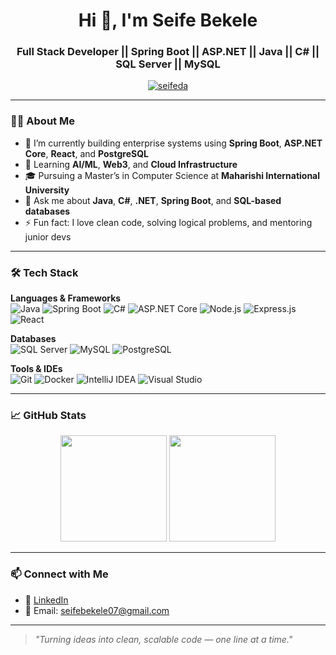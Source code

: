 <!-- Profile README for seifeda -->

<h1 align="center">Hi 👋, I'm Seife Bekele</h1>
<h3 align="center">Full Stack Developer || Spring Boot || ASP.NET || Java || C# || SQL Server || MySQL</h3>

<p align="center">
  <a href="https://github.com/seifeda">
    <img src="https://komarev.com/ghpvc/?username=seifeda&label=Profile%20views&color=0e75b6&style=flat" alt="seifeda" />
  </a>
</p>

---

### 🧑‍💻 About Me

- 🔭 I’m currently building enterprise systems using **Spring Boot**, **ASP.NET Core**, **React**, and **PostgreSQL**
- 🌱 Learning **AI/ML**, **Web3**, and **Cloud Infrastructure**
- 🎓 Pursuing a Master’s in Computer Science at **Maharishi International University**
- 💬 Ask me about **Java**, **C#**, **.NET**, **Spring Boot**, and **SQL-based databases**
- ⚡ Fun fact: I love clean code, solving logical problems, and mentoring junior devs

---

### 🛠️ Tech Stack

**Languages & Frameworks**  
![Java](https://img.shields.io/badge/Java-ED8B00?style=flat&logo=java&logoColor=white)
![Spring Boot](https://img.shields.io/badge/Spring_Boot-6DB33F?style=flat&logo=spring-boot&logoColor=white)
![C#](https://img.shields.io/badge/C%23-239120?style=flat&logo=c-sharp&logoColor=white)
![ASP.NET Core](https://img.shields.io/badge/ASP.NET_Core-512BD4?style=flat&logo=dotnet&logoColor=white)
![Node.js](https://img.shields.io/badge/Node.js-339933?style=flat&logo=nodedotjs&logoColor=white)
![Express.js](https://img.shields.io/badge/Express.js-000000?style=flat&logo=express&logoColor=white)
![React](https://img.shields.io/badge/React-20232A?style=flat&logo=react&logoColor=61DAFB)

**Databases**  
![SQL Server](https://img.shields.io/badge/SQL%20Server-CC2927?style=flat&logo=microsoft-sql-server&logoColor=white)
![MySQL](https://img.shields.io/badge/MySQL-4479A1?style=flat&logo=mysql&logoColor=white)
![PostgreSQL](https://img.shields.io/badge/PostgreSQL-316192?style=flat&logo=postgresql&logoColor=white)

**Tools & IDEs**  
![Git](https://img.shields.io/badge/Git-F05032?style=flat&logo=git&logoColor=white)
![Docker](https://img.shields.io/badge/Docker-2496ED?style=flat&logo=docker&logoColor=white)
![IntelliJ IDEA](https://img.shields.io/badge/IDE-IntelliJ%20IDEA-black?style=flat&logo=intellij-idea)
![Visual Studio](https://img.shields.io/badge/IDE-Visual%20Studio-5C2D91?style=flat&logo=visual-studio&logoColor=white)

---

### 📈 GitHub Stats

<p align="center">
  <img height="170px" src="https://github-readme-stats.vercel.app/api?username=seifeda&show_icons=true&theme=github_dark&hide_border=true" />
  <img height="170px" src="https://github-readme-stats.vercel.app/api/top-langs/?username=seifeda&layout=compact&theme=github_dark&hide_border=true" />
</p>

---

### 📫 Connect with Me

- 💼 [LinkedIn](https://www.linkedin.com/in/seife-bekele)
- 📧 Email: seifebekele07@gmail.com

---

> *"Turning ideas into clean, scalable code — one line at a time."*


